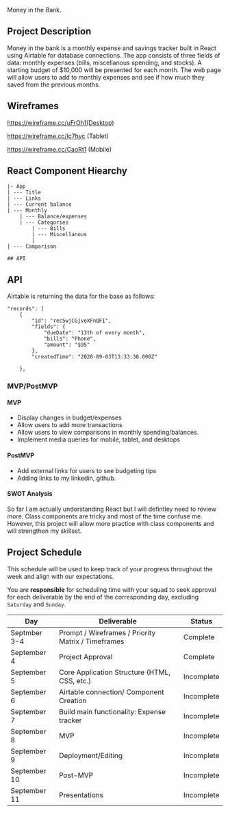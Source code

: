 Money in the Bank.

## Project Description

Money in the bank is a monthly expense and savings tracker built in React using Airtable for database connections. The app consists of three fields of data: monthly expenses (bills, miscellanous spending, and stocks). A starting budget of $10,000 will be presented for each month. The web page will allow users to add to monthly expenses and see if how much they saved from the previous months.


## Wireframes
https://wireframe.cc/uFrOh1(Desktop)

https://wireframe.cc/lc7hyc (Tablet)

https://wireframe.cc/CaoRt1 (Mobile)


## React Component Hiearchy
```
|- App
| --- Title
| --- Links
| --- Current balance
| --- Monthly 
	| --- Balance/expenses	
	| --- Categories
		| --- Bills
		| --- Miscellanous
		| 
| --- Comparison
	
## API

```





## API
Airtable is returning the data for the base as follows:

    "records": [
        {
            "id": "rec5wjCGjveXFnQFI",
            "fields": {
                "dueDate": "13th of every month",
                "bills": "Phone",
                "amount": "$95"
            },
            "createdTime": "2020-09-03T13:33:30.000Z"
	    
        },
	

### MVP/PostMVP


#### MVP 
- Display changes in budget/expenses
- Allow users to add more transactions
- Allow users to view comparisons in monthly spending/balances.
- Implement media queries for mobile, tablet, and desktops


#### PostMVP  

- Add external links for users to see budgeting tips
- Adding links to my linkedin, github.



#### SWOT Analysis

So far I am actually understanding React but I will defintley need to review more. Class components are tricky and most of the time confuse me. However, this project will allow more practice with class components and will strengthen my skillset.

## Project Schedule

This schedule will be used to keep track of your progress throughout the week and align with our expectations.  

You are **responsible** for scheduling time with your squad to seek approval for each deliverable by the end of the corresponding day, excluding `Saturday` and `Sunday`.

|  Day | Deliverable | Status
|---|---| ---|
|Septmber 3-4| Prompt / Wireframes / Priority Matrix / Timeframes | Complete
|September 4| Project Approval | Complete
|September 5| Core Application Structure (HTML, CSS, etc.) | Incomplete
|September 6| Airtable connection/ Component Creation | Incomplete
|September 7| Build main functionality: Expense tracker  | Incomplete
|September 8| MVP | Incomplete
|September 9| Deployment/Editing | Incomplete
|September 10| Post-MVP| Incomplete
|September 11| Presentations | Incomplete




 
